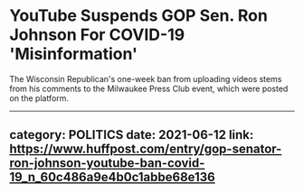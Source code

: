 # YouTube Suspends GOP Sen. Ron Johnson For COVID-19 'Misinformation'

The Wisconsin Republican's one-week ban from uploading videos stems from his comments to the Milwaukee Press Club event, which were posted on the platform.

---
category: POLITICS
date: 2021-06-12
link: https://www.huffpost.com/entry/gop-senator-ron-johnson-youtube-ban-covid-19_n_60c486a9e4b0c1abbe68e136
---
